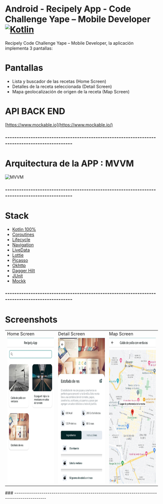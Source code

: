 # Android - Recipely App - Code Challenge Yape – Mobile Developer  [![Kotlin](https://img.shields.io/badge/kotlin-1.7.0-blue.svg)](http://kotlinlang.org)
Recipely Code Challenge Yape – Mobile Developer, la aplicación implementa 3 pantallas:

# Pantallas
- Lista y buscador de las recetas (Home Screen)
- Detalles de la receta seleccionada (Detail Screen)
- Mapa geolocalización de origen de la receta (Map Screen)

# API BACK END
[https://www.mockable.io](https://www.mockable.io/)

### ----------------------------------------------------------------------------------------------

# Arquitectura de la APP : MVVM
![MVVM](https://cursokotlin.com/wp-content/uploads/2021/04/Esquema-MVVM.png)

### ----------------------------------------------------------------------------------------------
# Stack
- [Kotlin 100%](https://kotlinlang.org/)
- [Coroutines](https://developer.android.com/kotlin/coroutines?hl=es-419)
- [Lifecycle](https://developer.android.com/topic/libraries/architecture/livedata?hl=es-419)
- [Navigation](https://developer.android.com/guide/navigation/navigation-getting-started?hl=es-419)
- [LiveData](https://developer.android.com/topic/libraries/architecture/livedata?hl=es-419)
- [Lottie](https://airbnb.io/lottie/#/android)
- [Picasso](https://square.github.io/picasso/)
- [Okhttp](https://square.github.io/okhttp/)
- [Dagger Hilt](https://developer.android.com/training/dependency-injection/hilt-android?hl=es-419)
- [JUnit](https://developer.android.com/training/testing/junit-runner?hl=es-419)
- [Mockk](https://mockk.io/)

### ----------------------------------------------------------------------------------------------
# Screenshots

<table>
  <tr>
    <td>Home Screen</td>
     <td>Detail Screen</td>
     <td>Map Screen</td>
  </tr>
  <tr>
    <td><img src="/screenshots/home.jpg" width=270 height=480></td>
    <td><img src="/screenshots/details.jpg" width=270 height=480></td>
    <td><img src="/screenshots/map.jpg" width=270 height=480></td>
  </tr>
 </table>
### ----------------------------------------------------------------------------------------------